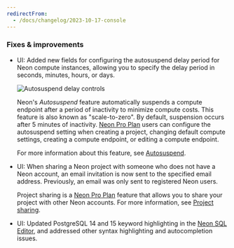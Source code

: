 ```yaml
---
redirectFrom:
  - /docs/changelog/2023-10-17-console
---
```


### Fixes & improvements

- UI: Added new fields for configuring the autosuspend delay period for Neon compute instances, allowing you to specify the delay period in seconds, minutes, hours, or days.

  ![Autosuspend delay controls](/docs/relnotes/autosuspend_controls.png)

  Neon's _Autosuspend_ feature automatically suspends a compute endpoint after a period of inactivity to minimize compute costs. This feature is also known as "scale-to-zero". By default, suspension occurs after 5 minutes of inactivity. [Neon Pro Plan](/docs/introduction/pro-plan) users can configure the autosuspend setting when creating a project, changing default compute settings, creating a compute endpoint, or editing a compute endpoint.

  For more information about this feature, see [Autosuspend](/docs/introduction/auto-suspend).

- UI: When sharing a Neon project with someone who does not have a Neon account, an email invitation is now sent to the specified email address. Previously, an email was only sent to registered Neon users.

  Project sharing is a [Neon Pro Plan](/docs/introduction/pro-plan) feature that allows you to share your project with other Neon accounts. For more information, see [Project sharing](/docs/guides/project-sharing-guide).

- UI: Updated PostgreSQL 14 and 15 keyword highlighting in the [Neon SQL Editor](/docs/get-started-with-neon/query-with-neon-sql-editor), and addressed other syntax highlighting and autocompletion issues.
